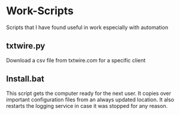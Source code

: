 # Work-Scripts
Scripts that I have found useful in work especially with automation


## txtwire.py

Download a csv file from txtwire.com for a specific client

## Install.bat
This script gets the computer ready for the next user. It copies over important configuration files from an always updated location. It also restarts the logging service in case it was stopped for any reason. 
